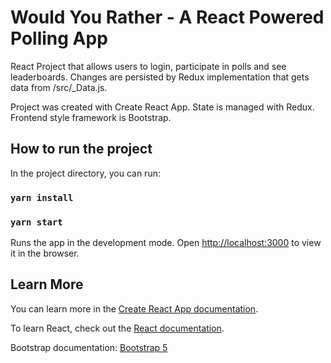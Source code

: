 # Would You Rather - A React Powered Polling App

React Project that allows users to login, participate in polls and see leaderboards. Changes are persisted by Redux implementation that gets data from /src/_Data.js. 

Project was created with Create React App. State is managed with Redux. Frontend style framework is Bootstrap.

## How to run the project

In the project directory, you can run:

### `yarn install`
### `yarn start`

Runs the app in the development mode.
Open [http://localhost:3000](http://localhost:3000) to view it in the browser.

## Learn More

You can learn more in the [Create React App documentation](https://facebook.github.io/create-react-app/docs/getting-started).

To learn React, check out the [React documentation](https://reactjs.org/).

Bootstrap documentation: [Bootstrap 5](https://getbootstrap.com/docs/5.0/getting-started/introduction/)
